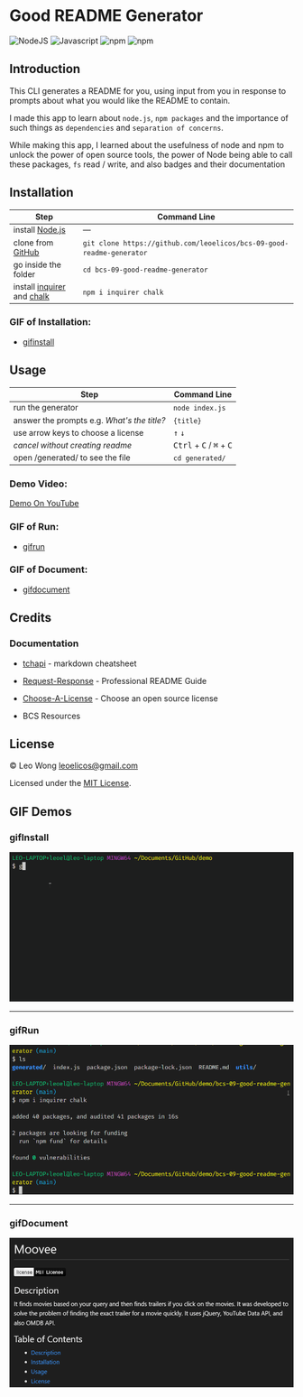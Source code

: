 # Good README Generator

![NodeJS](https://img.shields.io/badge/16.14.2-0?label=node.js&labelColor=white&color=black) ![Javascript](https://img.shields.io/badge/ES6-0?label=javascript&labelColor=white&color=black) ![npm](https://img.shields.io/badge/8.x-0?label=npm&labelColor=white&color=black) ![npm](https://img.shields.io/badge/8.2.2-0?label=inquirer&labelColor=white&color=black)

## Introduction

This CLI generates a README for you, using input from you in response to prompts about what you would like the README to contain.

I made this app to learn about `node.js`, `npm packages` and the importance of such things as `dependencies` and `separation of concerns`.

While making this app, I learned about the usefulness of node and npm to unlock the power of open source tools, the power of Node being able to call these packages, `fs` read / write, and also badges and their documentation

## Installation

| Step                                                                                                        | Command Line                                                          |
| ----------------------------------------------------------------------------------------------------------- | --------------------------------------------------------------------- |
| install [Node.js](https://nodejs.org/en/download/)                                                          | —                                                                     |
| clone from [GitHub](https://github.com/leoelicos/bcs-09-good-readme-generator)                              | `git clone https://github.com/leoelicos/bcs-09-good-readme-generator` |
| go inside the folder                                                                                        | `cd bcs-09-good-readme-generator`                                     |
| install [inquirer](https://www.npmjs.com/package/inquirer) and [chalk](https://www.npmjs.com/package/chalk) | `npm i inquirer chalk`                                                |

### GIF of Installation:

-  [gifinstall](#gifinstall)

## Usage

| Step                                        | Command Line                                                 |
| ------------------------------------------- | ------------------------------------------------------------ |
| run the generator                           | `node index.js`                                              |
| answer the prompts e.g. _What's the title?_ | `{title}`                                                    |
| use arrow keys to choose a license          | <kbd>↑</kbd> <kbd>↓</kbd>                                    |
| _cancel without creating readme_            | <kbd>Ctrl</kbd> + <kbd>C</kbd> / <kbd>⌘</kbd> + <kbd>C</kbd> |
| open /generated/ to see the file            | `cd generated/`                                              |

### Demo Video:

[Demo On YouTube](https://www.youtube.com/watch?v=f1jgYJMuaGs)

### GIF of Run:

-  [gifrun](#gifrun)

### GIF of Document:

-  [gifdocument](#gifdocument)

## Credits

### Documentation

-  [tchapi](https://github.com/tchapi/markdown-cheatsheet/blob/master/README.md) - markdown cheatsheet
-  [Request-Response](https://coding-boot-camp.github.io/full-stack/github/professional-readme-guide) - Professional README Guide
-  [Choose-A-License](https://choosealicense.com/) - Choose an open source license

-  BCS Resources

## License

&copy; Leo Wong <leoelicos@gmail.com>

Licensed under the [MIT License](./LICENSE).

## GIF Demos

### gifInstall

![install](./Assets/install.gif)

---

### gifRun

![run](./Assets/run.gif)

---

### gifDocument

![document](./Assets/document.gif)
